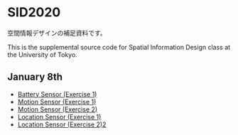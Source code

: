# SID2020

空間情報デザインの補足資料です。

This is the supplemental source code for Spatial Information Design class at the University of Tokyo.

## January 8th
- [Battery Sensor (Exercise 1)](https://github.com/tetujin/SID2020/tree/main/sid_battery_sensor_ex1)
- [Motion Sensor (Exercise 1)](https://github.com/tetujin/SID2020/tree/main/sid_motion_sensor_ex1)
- [Motion Sensor (Exercise 2)](https://github.com/tetujin/SID2020/tree/main/sid_motion_sensor_ex2)
- [Location Sensor (Exercise 1)](https://github.com/tetujin/SID2020/tree/main/sid_location_sensor_ex1)
- [Location Sensor (Exercise 2)2](https://github.com/tetujin/SID2020/tree/main/sid_location_sensor_ex2)
